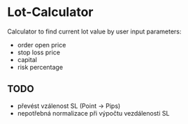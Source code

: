 # Lot-Calculator

Calculator to find current lot value by user input parameters:
 - order open price
 - stop loss price 
 - capital
 - risk percentage
## TODO
- převést vzálenost SL (Point → Pips)
- nepotřebná normalizace při výpočtu vezdálenosti SL
